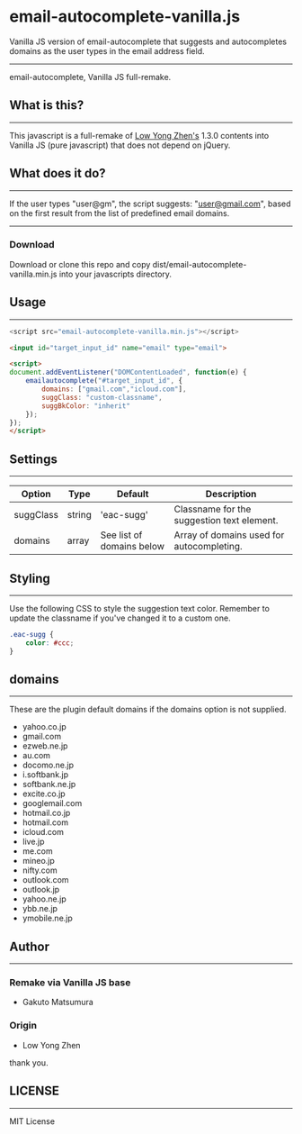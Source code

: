 # email-autocomplete-vanilla.js
 Vanilla JS version of email-autocomplete that suggests and autocompletes domains as the user types in the email address field.

----
email-autocomplete, Vanilla JS full-remake.

## What is this?
----
This javascript is a full-remake of [Low Yong Zhen's](https://github.com/yongzhenlow/email-autocomplete) 1.3.0 contents into Vanilla JS (pure javascript) that does not depend on jQuery.


## What does it do?
----
If the user types "user@gm", the script suggests: "user@gmail.com", based on the first result from the list of predefined email domains.

----

### Download
Download or clone this repo and copy dist/email-autocomplete-vanilla.min.js into your javascripts directory.


## Usage
----
```javascript
<script src="email-autocomplete-vanilla.min.js"></script>
```

```html
<input id="target_input_id" name="email" type="email">
```

```html
<script>
document.addEventListener("DOMContentLoaded", function(e) {
	emailautocomplete("#target_input_id", {
		domains: ["gmail.com","icloud.com"],
		suggClass: "custom-classname",
		suggBkColor: "inherit"
	});
});
</script>
```

## Settings
----
| Option | Type | Default | Description |
| --- | --- | --- | --- |
| suggClass | string | 'eac-sugg' | Classname for the suggestion text element. |
| domains | array | See list of domains below | Array of domains used for autocompleting. |

## Styling
----
Use the following CSS to style the suggestion text color. Remember to update the classname if you've changed it to a custom one.

```css
.eac-sugg {
	color: #ccc;
}
```

## domains
----
These are the plugin default domains if the domains option is not supplied.

* yahoo.co.jp
* gmail.com
* ezweb.ne.jp
* au.com
* docomo.ne.jp
* i.softbank.jp
* softbank.ne.jp
* excite.co.jp
* googlemail.com
* hotmail.co.jp
* hotmail.com
* icloud.com
* live.jp
* me.com
* mineo.jp
* nifty.com
* outlook.com
* outlook.jp
* yahoo.ne.jp
* ybb.ne.jp
* ymobile.ne.jp

## Author
----
### Remake via Vanilla JS base
* Gakuto Matsumura

### Origin
* Low Yong Zhen

 thank you.


## LICENSE
----
MIT License

